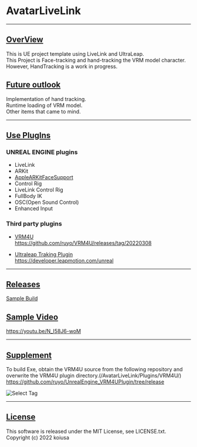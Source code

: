 # AvatarLiveLink

---

## <u>OverView</u>
This is UE project template using LiveLink and UltraLeap.  
This Project is Face-tracking and hand-tracking the VRM model character.  
However, HandTracking is a work in progress.  

## <u>Future outlook</u>
Implementation of hand tracking.  
Runtime loading of VRM model.  
Other items that came to mind.  

---

## <u>Use PlugIns</u>
### UNREAL ENGINE plugins
- LiveLink  
- ARKit  
- [AppleARKitFaceSupport](https://docs.unrealengine.com/4.27/ja/AnimatingObjects/SkeletalMeshAnimation/FacialRecordingiPhone/)  
- Control Rig  
- LiveLink Control Rig  
- FullBody IK  
- OSC(Open Sound Control) 
- Enhanced Input

### Third party plugins
- [VRM4U](https://github.com/ruyo/VRM4U)    
https://github.com/ruyo/VRM4U/releases/tag/20220308 

- [Ultraleap Traking Plugin](https://developer.leapmotion.com/)  
https://developer.leapmotion.com/unreal  

---

## <u>Releases</u>
[Sample Build](https://github.com/koiusa/AvatarLiveLink/releases)

## <u>Sample Video</u>
https://youtu.be/N_I58J6-woM

---

## <u>Supplement</u>
To build Exe, obtain the VRM4U source from the following repository and overwrite the VRM4U plugin directory.(/AvatarLiveLink/Plugins/VRM4U/)  
https://github.com/ruyo/UnrealEngine_VRM4UPlugin/tree/release  

![Select Tag](https://user-images.githubusercontent.com/71818379/158079669-fbc35c96-42ca-4a36-894d-74cda3513f23.png)

---

## <u>License</u>
This software is released under the MIT License, see LICENSE.txt.  
Copyright (c) 2022 koiusa
